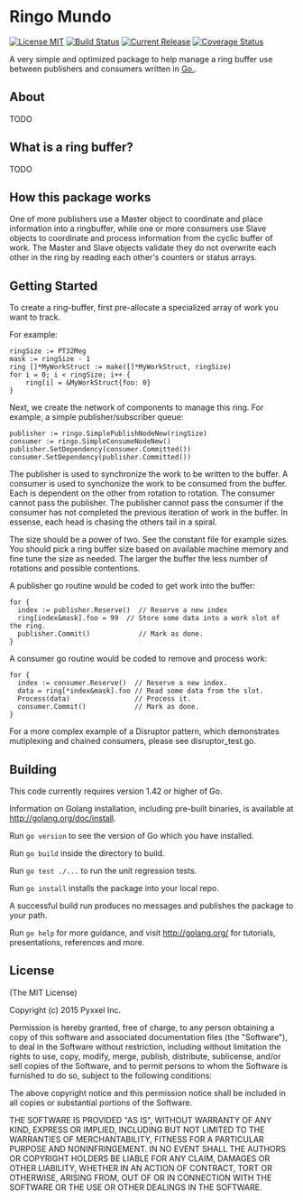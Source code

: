 # Ringo Mundo
[![License MIT](https://img.shields.io/npm/l/express.svg)](http://opensource.org/licenses/MIT)
[![Build Status](https://travis-ci.org/composer22/ringo-blingo.svg?branch=master)](http://travis-ci.org/composer22/ringo-blingo)
[![Current Release](https://img.shields.io/badge/release-v0.1.0-brightgreen.svg)](https://github.com/composer22/chattypantz/releases/tag/v0.1.0)
[![Coverage Status](https://coveralls.io/repos/composer22/ringo-blingo/badge.svg?branch=master)](https://coveralls.io/r/composer22/ringo-blingo?branch=master)

A very simple and optimized package to help manage a ring buffer use between publishers and consumers  written in [Go.](http://golang.org).

## About

TODO

## What is a ring buffer?

TODO

## How this package works

One of more publishers use a Master object to coordinate and place information into a ringbuffer, while one or more consumers use Slave objects to coordinate and process information from the cyclic buffer of work. The Master and Slave objects validate they do not overwrite each other in the ring by reading each other's counters or status arrays.

## Getting Started

To create a ring-buffer, first pre-allocate a specialized array of work you want to track.

For example:
```
ringSize := PT32Meg
mask := ringSize - 1
ring []*MyWorkStruct := make([]*MyWorkStruct, ringSize)
for i = 0; i < ringSize; i++ {
	ring[i] = &MyWorkStruct{foo: 0}
}
```
Next, we create the network of components to manage this ring.   For example, a simple publisher/subscriber queue:
```
publisher := ringo.SimplePublishNodeNew(ringSize)
consumer := ringo.SimpleConsumeNodeNew()
publisher.SetDependency(consumer.Committed())
consumer.SetDependency(publisher.Committed())
```

The publisher is used to synchronize the work to be written to the buffer.
A consumer is used to synchonize the work to be consumed from the buffer.
Each is dependent on the other from rotation to rotation.  The consumer cannot pass the publisher.  The publisher cannot pass the consumer if the consumer has not completed the previous iteration of work in the buffer. In essense, each head is chasing the others tail in a spiral.

The size should be a power of two.  See the constant file for example sizes. You should pick a ring buffer size based on available machine memory and fine tune the size as needed.  The larger the buffer the less number of rotations and possible contentions.

A publisher go routine would be coded to get work into the buffer:
```
for {
  index := publisher.Reserve()  // Reserve a new index
  ring[index&mask].foo = 99  // Store some data into a work slot of the ring.
  publisher.Commit()            // Mark as done.
}
```
A consumer go routine would be coded to remove and process work:
```
for {
  index := consumer.Reserve()  // Reserve a new index.
  data = ring[*index&mask].foo // Read some data from the slot.
  Process(data)                // Process it.
  consumer.Commit()            // Mark as done.
}

```
For a more complex example of a Disruptor pattern, which demonstrates mutiplexing and chained consumers, please see disruptor_test.go.

## Building

This code currently requires version 1.42 or higher of Go.

Information on Golang installation, including pre-built binaries, is available at
<http://golang.org/doc/install>.

Run `go version` to see the version of Go which you have installed.

Run `go build` inside the directory to build.

Run `go test ./...` to run the unit regression tests.

Run `go install` installs the package into your local repo.

A successful build run produces no messages and publishes the package to your path.

Run `go help` for more guidance, and visit <http://golang.org/> for tutorials, presentations, references and more.

## License

(The MIT License)

Copyright (c) 2015 Pyxxel Inc.

Permission is hereby granted, free of charge, to any person obtaining a copy
of this software and associated documentation files (the "Software"), to
deal in the Software without restriction, including without limitation the
rights to use, copy, modify, merge, publish, distribute, sublicense, and/or
sell copies of the Software, and to permit persons to whom the Software is
furnished to do so, subject to the following conditions:

The above copyright notice and this permission notice shall be included in
all copies or substantial portions of the Software.

THE SOFTWARE IS PROVIDED "AS IS", WITHOUT WARRANTY OF ANY KIND, EXPRESS OR
IMPLIED, INCLUDING BUT NOT LIMITED TO THE WARRANTIES OF MERCHANTABILITY,
FITNESS FOR A PARTICULAR PURPOSE AND NONINFRINGEMENT. IN NO EVENT SHALL THE
AUTHORS OR COPYRIGHT HOLDERS BE LIABLE FOR ANY CLAIM, DAMAGES OR OTHER
LIABILITY, WHETHER IN AN ACTION OF CONTRACT, TORT OR OTHERWISE, ARISING
FROM, OUT OF OR IN CONNECTION WITH THE SOFTWARE OR THE USE OR OTHER DEALINGS
IN THE SOFTWARE.
